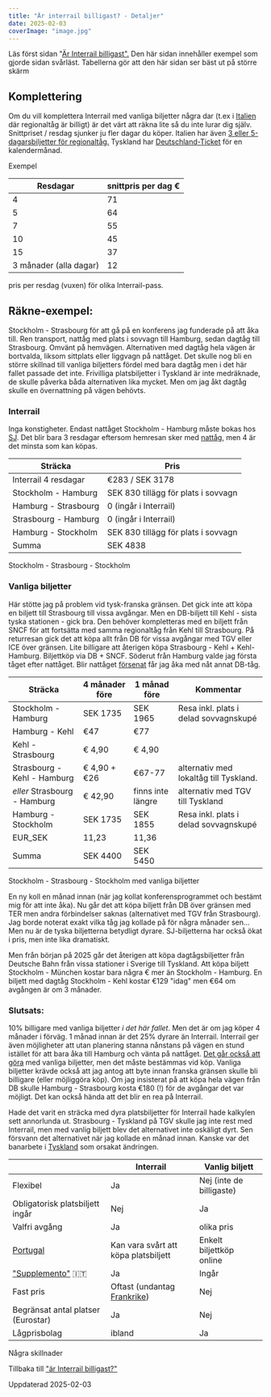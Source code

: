 ```yaml
---
title: "Är interrail billigast? - Detaljer"
date: 2025-02-03
coverImage: "image.jpg"
---
```


Läs först sidan "[Är Interrail billigast".](https://www.trainfo.eu/ar-interrail-billigast/) Den här sidan innehåller exempel som gjorde sidan svårläst. Tabellerna gör att den här sidan ser bäst ut på större skärm

## Komplettering

Om du vill komplettera Interrail med vanliga biljetter några dar (t.ex i [Italien](https://www.trainfo.eu/italien/) där regionaltåg är billigt) är det värt att räkna lite så du inte lurar dig själv. Snittpriset / resdag sjunker ju fler dagar du köper. Italien har även [3 eller 5-dagarsbiljetter för regionaltåg.](https://www.trainfo.eu/2024/06/01/italia-in-tour-3-eller-5-dagarsbiljett/) Tyskland har [Deutschland-Ticket](https://www.trainfo.eu/deutschland-ticket/) för en kalendermånad.

Exempel

| Resdagar | snittpris per dag € |
| --- | --- |
| 4 | 71 |
| 5 | 64 |
| 7 | 55 |
| 10 | 45 |
| 15 | 37 |
| 3 månader (alla dagar) | 12 |

pris per resdag (vuxen) för olika Interrail-pass.

## Räkne-exempel:

Stockholm - Strasbourg för att gå på en konferens jag funderade på att åka till. Ren transport, nattåg med plats i sovvagn till Hamburg, sedan dagtåg till Strasbourg. Omvänt på hemvägen. Alternativen med dagtåg hela vägen är bortvalda, liksom sittplats eller liggvagn på nattåget. Det skulle nog bli en större skillnad till vanliga biljetters fördel med bara dagtåg men i det här fallet passade det inte. Frivilliga platsbiljetter i Tyskland är inte medräknade, de skulle påverka båda alternativen lika mycket. Men om jag åkt dagtåg skulle en övernattning på vägen behövts.

### Interrail

Inga konstigheter. Endast nattåget Stockholm - Hamburg måste bokas hos [SJ](https://www.trainfo.eu/sverige/). Det blir bara 3 resdagar eftersom hemresan sker med [nattåg](https://www.trainfo.eu/nattag/), men 4 är det minsta som kan köpas.

| Sträcka | Pris |
| --- | --- |
| Interrail 4 resdagar | €283 / SEK 3178 |
| Stockholm - Hamburg | SEK 830 tillägg för plats i sovvagn |
| Hamburg - Strasbourg | 0 (ingår i Interrail) |
| Strasbourg - Hamburg | 0 (ingår i Interrail) |
| Hamburg - Stockholm | SEK 830 tillägg för plats i sovvagn |
| Summa | SEK 4838 |

Stockholm - Strasbourg - Stockholm

### Vanliga biljetter

Här stötte jag på problem vid tysk-franska gränsen. Det gick inte att köpa en biljett till Strasbourg till vissa avgångar. Men en DB-biljett till Kehl - sista tyska stationen - gick bra. Den behöver kompletteras med en biljett från SNCF för att fortsätta med samma regionaltåg från Kehl till Strasbourg. På returresan gick det att köpa allt från DB för vissa avgångar med TGV eller ICE över gränsen. Lite billigare att återigen köpa Strasbourg - Kehl + Kehl- Hamburg. Biljettköp via DB + SNCF. Söderut från Hamburg valde jag första tåget efter nattåget. Blir nattåget [försenat](https://www.trainfo.eu/forseningar/) får jag åka med nåt annat DB-tåg.

| Sträcka | 4 månader före | 1 månad före | Kommentar |
| --- | --- | --- | --- |
| Stockholm - Hamburg | SEK 1735 | SEK 1965 | Resa inkl. plats i delad sovvagnskupé |
| Hamburg - Kehl | €47 | €77 |  |
| Kehl - Strasbourg | € 4,90 | € 4,90 |  |
| Strasbourg - Kehl - Hamburg | € 4,90 + €26 | €67-77 | alternativ med lokaltåg till Tyskland. |
| _eller_ Strasbourg - Hamburg | € 42,90 | finns inte längre | alternativ med TGV till Tyskland |
| Hamburg - Stockholm | SEK 1735 | SEK 1855 | Resa inkl. plats i delad sovvagnskupé |
| EUR\_SEK | 11,23 | 11,36 |  |
| Summa | SEK 4400 | SEK 5450 |  |

Stockholm - Strasbourg - Stockholm med vanliga biljetter

En ny koll en månad innan (när jag kollat konferensprogrammet och bestämt mig för att inte åka). Nu går det att köpa biljett från DB över gränsen med TER men andra förbindelser saknas (alternativet med TGV från Strasbourg). Jag borde noterat exakt vilka tåg jag kollade på för några månader sen... Men nu är de tyska biljetterna betydligt dyrare. SJ-biljetterna har också ökat i pris, men inte lika dramatiskt.

Men från början på 2025 går det återigen att köpa dagtågsbiljetter från Deutsche Bahn från vissa stationer i Sverige till Tyskland. Att köpa biljett Stockholm - München kostar bara några € mer än Stockholm - Hamburg. En biljett med dagtåg Stockholm - Kehl kostar €129 "idag" men €64 om avgången är om 3 månader.

### Slutsats:

10% billigare med vanliga biljetter _i det här fallet_. Men det är om jag köper 4 månader i förväg. 1 månad innan är det 25% dyrare än Interrail. Interrail ger även möjligheter att utan planering stanna nånstans på vägen en stund istället för att bara åka till Hamburg och vänta på nattåget. [Det går också att göra](https://www.trainfo.eu/platsbokning-med-db/) med vanliga biljetter, men det måste bestämmas vid köp. Vanliga biljetter krävde också att jag antog att byte innan franska gränsen skulle bli billigare (eller möjliggöra köp). Om jag insisterat på att köpa hela vägen från DB skulle Hamburg - Strasbourg kosta €180 (!) för de avgångar det var möjligt. Det kan också hända att det blir en rea på Interrail.

Hade det varit en sträcka med dyra platsbiljetter för Interrail hade kalkylen sett annorlunda ut. Strasbourg - Tyskland på TGV skulle jag inte rest med Interrail, men med vanlig biljett blev det alternativet inte oskäligt dyrt. Sen försvann det alternativet när jag kollade en månad innan. Kanske var det banarbete i [Tyskland](https://www.trainfo.eu/tyskland/) som orsakat ändringen.

|  | Interrail | Vanlig biljett |
| --- | --- | --- |
| Flexibel | Ja | Nej (inte de billigaste) |
| Obligatorisk platsbiljett ingår | Nej | Ja |
| Valfri avgång | Ja | olika pris |
| [Portugal](https://www.trainfo.eu/portugal/) | Kan vara svårt att köpa platsbiljett | Enkelt biljettköp online |
| ["Supplemento"](https://www.trainfo.eu/italien/) 🇮🇹 | Ja | Ingår |
| Fast pris | Oftast (undantag [Frankrike](https://www.trainfo.eu/frankrike/)) | Nej |
| Begränsat antal platser (Eurostar) | Ja | Nej |
| Lågprisbolag | ibland | Ja |

Några skillnader

Tillbaka till ["är Interrail billigast?"](https://www.trainfo.eu/ar-interrail-billigast/)

Uppdaterad 2025-02-03
